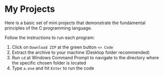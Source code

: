 # My Projects

Here is a basic set of mini projects that demonstrate the fundamental principles of the C programming language.

Follow the instructions to run each program:

1.   Click on `Download ZIP` at the green button `<> Code`
2.   Extract the archive to your machine (Desktop folder recommended)
3.   Run `cd` at Windows Command Prompt to navigate to the directory where the specific chosen folder is located
4.   Type `a.exe` and hit `Enter` to run the code    

